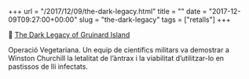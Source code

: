 +++
url = "/2017/12/09/the-dark-legacy.html"
title = ""
date = "2017-12-09T09:27:00+00:00"
slug = "the-dark-legacy"
tags = ["retalls"]
+++

📎 [The Dark Legacy of Gruinard Island](http://www.amusingplanet.com/2017/12/the-dark-legacy-of-gruinard-island.html)

Operació Vegetariana. Un equip de científics militars va demostrar a Winston Churchill la letalitat de l’àntrax i la viabilitat d’utilitzar-lo en pastissos de lli infectats.
